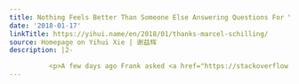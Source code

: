 ```yaml
---
title: Nothing Feels Better Than Someone Else Answering Questions For You
date: '2018-01-17'
linkTitle: https://yihui.name/en/2018/01/thanks-marcel-schilling/
source: Homepage on Yihui Xie | 谢益辉
description: |2-

          <p>A few days ago Frank asked <a href="https://stackoverflow.com/q/48247787/559676">a <strong>bookdown</strong> question</a> on StackOverflow (<a href="https://yihui.name/en/2017/08/so-gh-email/">many thanks</a> for asking on StackOverflow first!), and also posted it to Github (<a href="https://github.com/rstudio/bookdown/issues/515">rstudio/bookdown#515</a>) last night. When I woke up this morning, it had been answered by Marcel Schilling (of course, I&rsquo;ll <a href="https://yihui.n
---
```


